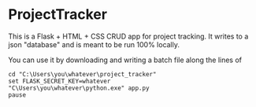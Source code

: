 # ProjectTracker
This is a Flask + HTML + CSS CRUD app for project tracking. It writes to a json "database" and is meant to be run 100% locally.

You can use it by downloading and writing a batch file along the lines of 
```
cd "C:\Users\you\whatever\project_tracker"
set FLASK_SECRET_KEY=whatever
"C\Users\you\whatever\python.exe" app.py
pause
```
